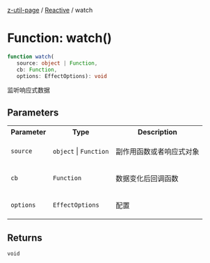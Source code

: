 [z-util-page](../../../README.md) / [Reactive](../README.md) / watch

# Function: watch()

```ts
function watch(
   source: object | Function, 
   cb: Function, 
   options: EffectOptions): void
```

监听响应式数据

## Parameters

<table>
<tr>
<th>Parameter</th>
<th>Type</th>
<th>Description</th>
</tr>
<tr>
<td>

`source`

</td>
<td>

`object` \| `Function`

</td>
<td>

副作用函数或者响应式对象

</td>
</tr>
<tr>
<td>

`cb`

</td>
<td>

`Function`

</td>
<td>

数据变化后回调函数

</td>
</tr>
<tr>
<td>

`options`

</td>
<td>

`EffectOptions`

</td>
<td>

配置

</td>
</tr>
</table>

## Returns

`void`
